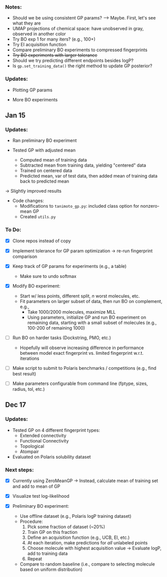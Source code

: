 
### Notes:

* Should we be using consistent GP params? --> Maybe. First, let's see what they are
* UMAP projections of chemical space: have unobserved in gray, observed in another color
* Try BO exp 1 for many iters? (e.g., 100+)
* Try EI acquisition function
* Compare preliminary BO experiments to compressed fingerprints
* ~~Try BO experiments with larger tolerance~~
* Should we try predicting different endpoints besides logP?
* Is `gp.set_training_data()` the right method to update GP posterior?


### Updates:

* Plotting GP params

* More BO experiments


## Jan 15

### Updates:

* Ran preliminary BO experiment

* Tested GP with adjusted mean
  * Computed mean of training data
  * Subtracted mean from training data, yielding "centered" data
  * Trained on centered data
  * Predicted mean, var of test data, then added mean of training data back to predicted mean

$\rightarrow$ Slightly improved results

* Code changes:
  * Modifications to `tanimoto_gp.py`: included class option for nonzero-mean GP
  * Created `utils.py`


### To Do:

- [x] Clone repos instead of copy

- [x] Implement tolerance for GP param optimization $\rightarrow$ re-run fingerprint comparison

- [x] Keep track of GP params for experiments (e.g., a table)
  * Make sure to undo softmax

- [x] Modify BO experiment:
  * Start w/ less points, different split, $n$ worst molecules, etc.
  * Fit parameters on larger subset of data, then run BO on complement, e.g.,
    * Take 1000/2000 molecules, maximize MLL
    * Using parameters, initialize GP and run BO experiment on remaining data,
      starting with a small subset of molecules (e.g., 100-200 of remaining 1000)

- [ ] Run BO on harder tasks (Dockstring, PMO, etc.)
  * Hopefully will observe increasing difference in performance between model
    exact fingerprint vs. limited fingerprint w.r.t. iterations

- [ ] Make script to submit to Polaris benchmarks / competitions (e.g., find best result)

- [ ] Make parameters configurable from command line (fptype, sizes, radius, tol, etc.)


## Dec 17

### Updates:

* Tested GP on 4 different fingerprint types:
  * Extended connectivity
  * Functional Connectivity
  * Topological
  * Atompair
* Evaluated on Polaris solubility dataset


### Next steps:

- [x] Currently using ZeroMeanGP $\rightarrow$ Instead, calculate mean of training set and add to mean of GP

- [x] Visualize test log-likelihood
  
- [x] Preliminary BO experiment:
  * Use offline dataset (e.g., Polaris logP training dataset)
  * Procedure:
     1. Pick some fraction of dataset (~20%)
     2. Train GP on this fraction
     3. Define an acquisition function (e.g., UCB, EI, etc.)
     4. At each iteration, make predictions for _all_ unlabeled points
     5. Choose molecule with highest acquisition value $\rightarrow$ Evaluate logP, add to training data
     6. Repeat
  * Compare to random baseline (i.e., compare to selecting molecule based on uniform distribution)
